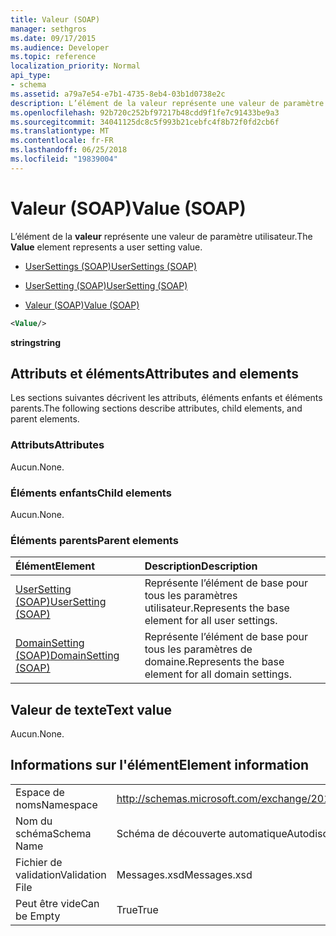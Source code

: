 ```yaml
---
title: Valeur (SOAP)
manager: sethgros
ms.date: 09/17/2015
ms.audience: Developer
ms.topic: reference
localization_priority: Normal
api_type:
- schema
ms.assetid: a79a7e54-e7b1-4735-8eb4-03b1d0738e2c
description: L’élément de la valeur représente une valeur de paramètre utilisateur.
ms.openlocfilehash: 92b720c252bf97217b48cdd9f1fe7c91433be9a3
ms.sourcegitcommit: 34041125dc8c5f993b21cebfc4f8b72f0fd2cb6f
ms.translationtype: MT
ms.contentlocale: fr-FR
ms.lasthandoff: 06/25/2018
ms.locfileid: "19839004"
---
```

# <a name="value-soap"></a><span data-ttu-id="3be40-103">Valeur (SOAP)</span><span class="sxs-lookup"><span data-stu-id="3be40-103">Value (SOAP)</span></span>

<span data-ttu-id="3be40-104">L’élément de la **valeur** représente une valeur de paramètre utilisateur.</span><span class="sxs-lookup"><span data-stu-id="3be40-104">The **Value** element represents a user setting value.</span></span> 
  
- [<span data-ttu-id="3be40-105">UserSettings (SOAP)</span><span class="sxs-lookup"><span data-stu-id="3be40-105">UserSettings (SOAP)</span></span>](usersettings-soap.md)
  
- [<span data-ttu-id="3be40-106">UserSetting (SOAP)</span><span class="sxs-lookup"><span data-stu-id="3be40-106">UserSetting (SOAP)</span></span>](usersetting-soap.md)
  
- [<span data-ttu-id="3be40-107">Valeur (SOAP)</span><span class="sxs-lookup"><span data-stu-id="3be40-107">Value (SOAP)</span></span>](value-soap.md)
  
```XML
<Value/>
```

<span data-ttu-id="3be40-108">**string**</span><span class="sxs-lookup"><span data-stu-id="3be40-108">**string**</span></span>

## <a name="attributes-and-elements"></a><span data-ttu-id="3be40-109">Attributs et éléments</span><span class="sxs-lookup"><span data-stu-id="3be40-109">Attributes and elements</span></span>

<span data-ttu-id="3be40-110">Les sections suivantes décrivent les attributs, éléments enfants et éléments parents.</span><span class="sxs-lookup"><span data-stu-id="3be40-110">The following sections describe attributes, child elements, and parent elements.</span></span>
  
### <a name="attributes"></a><span data-ttu-id="3be40-111">Attributs</span><span class="sxs-lookup"><span data-stu-id="3be40-111">Attributes</span></span>

<span data-ttu-id="3be40-112">Aucun.</span><span class="sxs-lookup"><span data-stu-id="3be40-112">None.</span></span>
  
### <a name="child-elements"></a><span data-ttu-id="3be40-113">Éléments enfants</span><span class="sxs-lookup"><span data-stu-id="3be40-113">Child elements</span></span>

<span data-ttu-id="3be40-114">Aucun.</span><span class="sxs-lookup"><span data-stu-id="3be40-114">None.</span></span>
  
### <a name="parent-elements"></a><span data-ttu-id="3be40-115">Éléments parents</span><span class="sxs-lookup"><span data-stu-id="3be40-115">Parent elements</span></span>

|<span data-ttu-id="3be40-116">**Élément**</span><span class="sxs-lookup"><span data-stu-id="3be40-116">**Element**</span></span>|<span data-ttu-id="3be40-117">**Description**</span><span class="sxs-lookup"><span data-stu-id="3be40-117">**Description**</span></span>|
|:-----|:-----|
|[<span data-ttu-id="3be40-118">UserSetting (SOAP)</span><span class="sxs-lookup"><span data-stu-id="3be40-118">UserSetting (SOAP)</span></span>](usersetting-soap.md) <br/> |<span data-ttu-id="3be40-119">Représente l’élément de base pour tous les paramètres utilisateur.</span><span class="sxs-lookup"><span data-stu-id="3be40-119">Represents the base element for all user settings.</span></span>  <br/> |
|[<span data-ttu-id="3be40-120">DomainSetting (SOAP)</span><span class="sxs-lookup"><span data-stu-id="3be40-120">DomainSetting (SOAP)</span></span>](domainsetting-soap.md) <br/> |<span data-ttu-id="3be40-121">Représente l’élément de base pour tous les paramètres de domaine.</span><span class="sxs-lookup"><span data-stu-id="3be40-121">Represents the base element for all domain settings.</span></span>  <br/> |
   
## <a name="text-value"></a><span data-ttu-id="3be40-122">Valeur de texte</span><span class="sxs-lookup"><span data-stu-id="3be40-122">Text value</span></span>

<span data-ttu-id="3be40-123">Aucun.</span><span class="sxs-lookup"><span data-stu-id="3be40-123">None.</span></span>
  
## <a name="element-information"></a><span data-ttu-id="3be40-124">Informations sur l'élément</span><span class="sxs-lookup"><span data-stu-id="3be40-124">Element information</span></span>

|||
|:-----|:-----|
|<span data-ttu-id="3be40-125">Espace de noms</span><span class="sxs-lookup"><span data-stu-id="3be40-125">Namespace</span></span>  <br/> |http://schemas.microsoft.com/exchange/2010/Autodiscover  <br/> |
|<span data-ttu-id="3be40-126">Nom du schéma</span><span class="sxs-lookup"><span data-stu-id="3be40-126">Schema Name</span></span>  <br/> |<span data-ttu-id="3be40-127">Schéma de découverte automatique</span><span class="sxs-lookup"><span data-stu-id="3be40-127">Autodiscover schema</span></span>  <br/> |
|<span data-ttu-id="3be40-128">Fichier de validation</span><span class="sxs-lookup"><span data-stu-id="3be40-128">Validation File</span></span>  <br/> |<span data-ttu-id="3be40-129">Messages.xsd</span><span class="sxs-lookup"><span data-stu-id="3be40-129">Messages.xsd</span></span>  <br/> |
|<span data-ttu-id="3be40-130">Peut être vide</span><span class="sxs-lookup"><span data-stu-id="3be40-130">Can be Empty</span></span>  <br/> |<span data-ttu-id="3be40-131">True</span><span class="sxs-lookup"><span data-stu-id="3be40-131">True</span></span>  <br/> |
   

